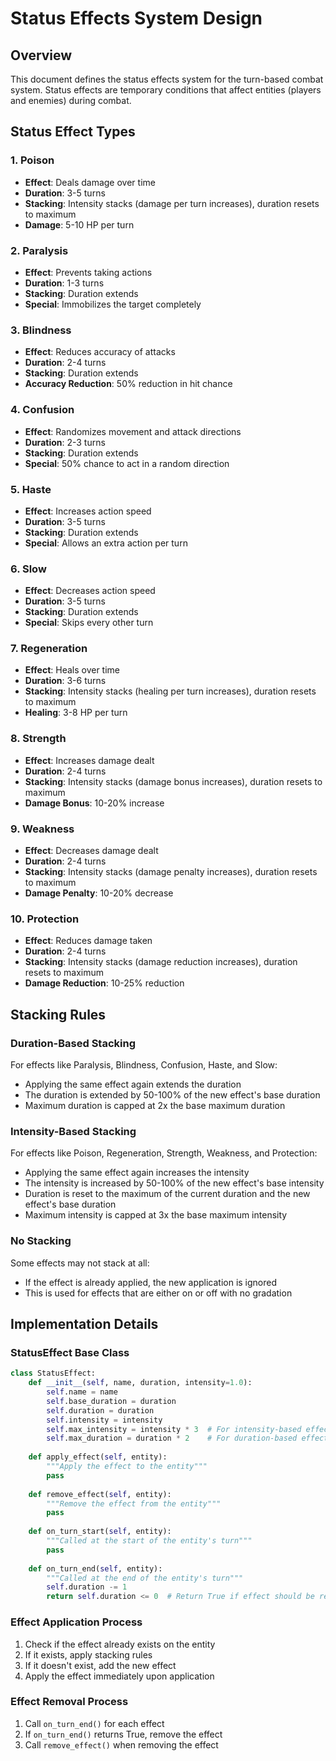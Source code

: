 # Status Effects System Design

## Overview
This document defines the status effects system for the turn-based combat system. Status effects are temporary conditions that affect entities (players and enemies) during combat.

## Status Effect Types

### 1. Poison
- **Effect**: Deals damage over time
- **Duration**: 3-5 turns
- **Stacking**: Intensity stacks (damage per turn increases), duration resets to maximum
- **Damage**: 5-10 HP per turn

### 2. Paralysis
- **Effect**: Prevents taking actions
- **Duration**: 1-3 turns
- **Stacking**: Duration extends
- **Special**: Immobilizes the target completely

### 3. Blindness
- **Effect**: Reduces accuracy of attacks
- **Duration**: 2-4 turns
- **Stacking**: Duration extends
- **Accuracy Reduction**: 50% reduction in hit chance

### 4. Confusion
- **Effect**: Randomizes movement and attack directions
- **Duration**: 2-3 turns
- **Stacking**: Duration extends
- **Special**: 50% chance to act in a random direction

### 5. Haste
- **Effect**: Increases action speed
- **Duration**: 3-5 turns
- **Stacking**: Duration extends
- **Special**: Allows an extra action per turn

### 6. Slow
- **Effect**: Decreases action speed
- **Duration**: 3-5 turns
- **Stacking**: Duration extends
- **Special**: Skips every other turn

### 7. Regeneration
- **Effect**: Heals over time
- **Duration**: 3-6 turns
- **Stacking**: Intensity stacks (healing per turn increases), duration resets to maximum
- **Healing**: 3-8 HP per turn

### 8. Strength
- **Effect**: Increases damage dealt
- **Duration**: 2-4 turns
- **Stacking**: Intensity stacks (damage bonus increases), duration resets to maximum
- **Damage Bonus**: 10-20% increase

### 9. Weakness
- **Effect**: Decreases damage dealt
- **Duration**: 2-4 turns
- **Stacking**: Intensity stacks (damage penalty increases), duration resets to maximum
- **Damage Penalty**: 10-20% decrease

### 10. Protection
- **Effect**: Reduces damage taken
- **Duration**: 2-4 turns
- **Stacking**: Intensity stacks (damage reduction increases), duration resets to maximum
- **Damage Reduction**: 10-25% reduction

## Stacking Rules

### Duration-Based Stacking
For effects like Paralysis, Blindness, Confusion, Haste, and Slow:
- Applying the same effect again extends the duration
- The duration is extended by 50-100% of the new effect's base duration
- Maximum duration is capped at 2x the base maximum duration

### Intensity-Based Stacking
For effects like Poison, Regeneration, Strength, Weakness, and Protection:
- Applying the same effect again increases the intensity
- The intensity is increased by 50-100% of the new effect's base intensity
- Duration is reset to the maximum of the current duration and the new effect's base duration
- Maximum intensity is capped at 3x the base maximum intensity

### No Stacking
Some effects may not stack at all:
- If the effect is already applied, the new application is ignored
- This is used for effects that are either on or off with no gradation

## Implementation Details

### StatusEffect Base Class
```python
class StatusEffect:
    def __init__(self, name, duration, intensity=1.0):
        self.name = name
        self.base_duration = duration
        self.duration = duration
        self.intensity = intensity
        self.max_intensity = intensity * 3  # For intensity-based effects
        self.max_duration = duration * 2    # For duration-based effects
    
    def apply_effect(self, entity):
        """Apply the effect to the entity"""
        pass
    
    def remove_effect(self, entity):
        """Remove the effect from the entity"""
        pass
    
    def on_turn_start(self, entity):
        """Called at the start of the entity's turn"""
        pass
    
    def on_turn_end(self, entity):
        """Called at the end of the entity's turn"""
        self.duration -= 1
        return self.duration <= 0  # Return True if effect should be removed
```

### Effect Application Process
1. Check if the effect already exists on the entity
2. If it exists, apply stacking rules
3. If it doesn't exist, add the new effect
4. Apply the effect immediately upon application

### Effect Removal Process
1. Call `on_turn_end()` for each effect
2. If `on_turn_end()` returns True, remove the effect
3. Call `remove_effect()` when removing the effect